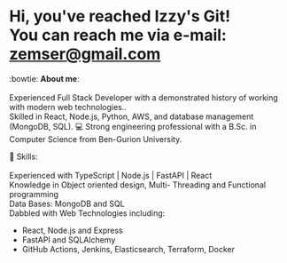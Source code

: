 # Hi, you've reached Izzy's Git! <br/>  You can reach me via e-mail: zemser@gmail.com 
:bowtie: **About me**:\
\
Experienced Full Stack Developer with a demonstrated history of working with modern web technologies..\
Skilled in React, Node.js, Python, AWS, and database management (MongoDB, SQL). 
💻 Strong engineering professional with a B.Sc. in Computer Science from Ben-Gurion University.

:briefcase: Skills:\
\
Experienced with  TypeScript | Node.js | FastAPI | React \
Knowledge in Object oriented design, Multi- Threading and Functional programming\
Data Bases: MongoDB and SQL\
Dabbled with Web Technologies including:
- React, Node.js and Express
- FastAPI and SQLAlchemy
- GitHub Actions, Jenkins, Elasticsearch, Terraform, Docker



<!--
**zemser/zemser** is a ✨ _special_ ✨ repository because its `README.md` (this file) appears on your GitHub profile.

Here are some ideas to get you started:

- 🔭 I’m currently working on ...
- 🌱 I’m currently learning ...
- 👯 I’m looking to collaborate on ...
- 🤔 I’m looking for help with ...
- 💬 Ask me about ...
- 📫 How to reach me: ...
- 😄 Pronouns: ...
- ⚡ Fun fact: ...
-->

